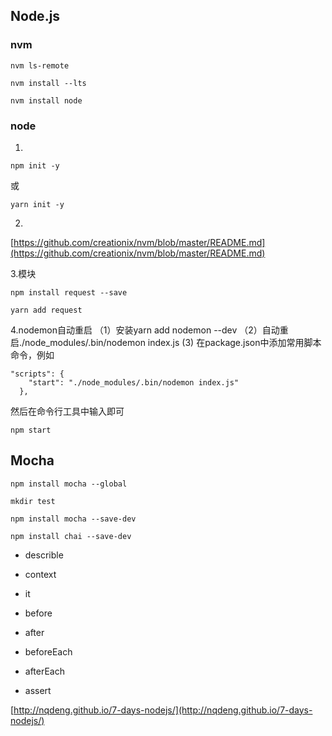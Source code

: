 ## Node.js
### nvm
```
nvm ls-remote
```

```
nvm install --lts
```

```
nvm install node
```

### node
1.
```
npm init -y
```
或
```
yarn init -y
```

2.
[https://github.com/creationix/nvm/blob/master/README.md](https://github.com/creationix/nvm/blob/master/README.md)

3.模块
```
npm install request --save
```
```
yarn add request
```
4.nodemon自动重启
（1）安装yarn add nodemon --dev
（2）自动重启./node_modules/.bin/nodemon index.js
 (3) 在package.json中添加常用脚本命令，例如
```
"scripts": {
    "start": "./node_modules/.bin/nodemon index.js"
  },
```
然后在命令行工具中输入即可
```
npm start
```

## Mocha
```
npm install mocha --global
```

```
mkdir test
```

```
npm install mocha --save-dev
```

```
npm install chai --save-dev
```

* describle
* context
* it

* before
* after
* beforeEach
* afterEach
* assert

[http://nqdeng.github.io/7-days-nodejs/](http://nqdeng.github.io/7-days-nodejs/)
